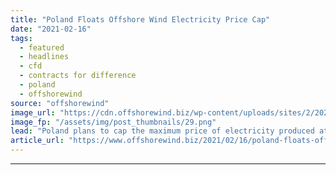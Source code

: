 ```yaml
---
title: "Poland Floats Offshore Wind Electricity Price Cap"
date: "2021-02-16"
tags: 
  - featured
  - headlines
  - cfd
  - contracts for difference
  - poland
  - offshorewind
source: "offshorewind"
image_url: "https://cdn.offshorewind.biz/wp-content/uploads/sites/2/2021/02/16151003/Poland-Floats-Offshore-Wind-Electricity-Price-Cap.png"
image_fp: "/assets/img/post_thumbnails/29.png"
lead: "Poland plans to cap the maximum price of electricity produced at offshore wind farms"
article_url: "https://www.offshorewind.biz/2021/02/16/poland-floats-offshore-wind-electricity-price-cap/"
---
```


---
